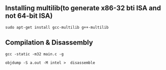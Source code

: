 ## Installing multilib(to generate x86-32 bti ISA and not 64-bit ISA)
```
sudo apt-get install gcc-multilib g++-multilib
```

## Compilation & Disassembly
```
gcc -static -m32 main.c -g

objdump -S a.out -M intel >  disassemble
```
